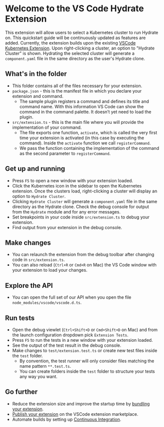 # Welcome to the VS Code Hydrate Extension

This extension will allow users to select a Kubernetes cluster to run Hydrate
on. This quickstart guide will be continuously updated as features are added.
Currently, the extension builds upon the existing
[VSCode Kubernetes Extension](https://github.com/Azure/vscode-kubernetes-tools).
Upon right-clicking a cluster, an option to "Hydrate Cluster" is shown.
Hydrating the selected cluster will generate a `component.yaml` file in the same
directory as the user's Hydrate clone.

## What's in the folder

-   This folder contains all of the files necessary for your extension.
-   `package.json` - this is the manifest file in which you declare your
    extension and command.
    -   The sample plugin registers a command and defines its title and command
        name. With this information VS Code can show the command in the command
        palette. It doesn’t yet need to load the plugin.
-   `src/extension.ts` - this is the main file where you will provide the
    implementation of your command.
    -   The file exports one function, `activate`, which is called the very
        first time your extension is activated (in this case by executing the
        command). Inside the `activate` function we call `registerCommand`.
    -   We pass the function containing the implementation of the command as the
        second parameter to `registerCommand`.

## Get up and running

-   Press `F5` to open a new window with your extension loaded.
-   Click the Kubernetes icon in the sidebar to open the Kubernetes extension.
    Once the clusters load, right-clicking a cluster will display an option to
    `Hydrate Cluster`.
-   Clicking `Hydrate Cluster` will generate a `component.yaml` file in the same
    directory as the Hydrate clone. Check the debug console for output from the
    `Hydrate` module and for any error messages.
-   Set breakpoints in your code inside `src/extension.ts` to debug your
    extension.
-   Find output from your extension in the debug console.

## Make changes

-   You can relaunch the extension from the debug toolbar after changing code in
    `src/extension.ts`.
-   You can also reload (`Ctrl+R` or `Cmd+R` on Mac) the VS Code window with
    your extension to load your changes.

## Explore the API

-   You can open the full set of our API when you open the file
    `node_modules/vscode/vscode.d.ts`.

## Run tests

-   Open the debug viewlet (`Ctrl+Shift+D` or `Cmd+Shift+D` on Mac) and from the
    launch configuration dropdown pick `Extension Tests`.
-   Press `F5` to run the tests in a new window with your extension loaded.
-   See the output of the test result in the debug console.
-   Make changes to `test/extension.test.ts` or create new test files inside the
    `test` folder.
    -   By convention, the test runner will only consider files matching the
        name pattern `**.test.ts`.
    -   You can create folders inside the `test` folder to structure your tests
        any way you want.

## Go further

-   Reduce the extension size and improve the startup time by
    [bundling your extension](https://code.visualstudio.com/api/working-with-extensions/testing-extension).
-   [Publish your extension](https://code.visualstudio.com/api/working-with-extensions/publishing-extension)
    on the VSCode extension marketplace.
-   Automate builds by setting up
    [Continuous Integration](https://code.visualstudio.com/api/working-with-extensions/continuous-integration).
